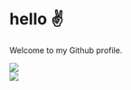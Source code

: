 <h1>hello ✌</h1>

Welcome to my Github profile.

<div>
  <img src="https://github-readme-stats.vercel.app/api?username=DaleWillemse&theme=apprentice&show_icons=false">
</div>
<div>
  <img src="https://github-readme-stats.vercel.app/api/top-langs/?username=DaleWillemse&theme=apprentice&layout=compact&hide=eagle">  
</div>
